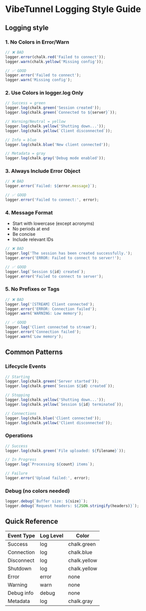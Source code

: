 # VibeTunnel Logging Style Guide

## Logging style

### 1. No Colors in Error/Warn
```typescript
// ❌ BAD
logger.error(chalk.red('Failed to connect'));
logger.warn(chalk.yellow('Missing config'));

// ✅ GOOD
logger.error('Failed to connect');
logger.warn('Missing config');
```

### 2. Use Colors in logger.log Only
```typescript
// Success = green
logger.log(chalk.green('Session created'));
logger.log(chalk.green(`Connected to ${server}`));

// Warning/Neutral = yellow
logger.log(chalk.yellow('Shutting down...'));
logger.log(chalk.yellow(`Client disconnected`));

// Info = blue
logger.log(chalk.blue('New client connected'));

// Metadata = gray
logger.log(chalk.gray('Debug mode enabled'));
```

### 3. Always Include Error Object
```typescript
// ❌ BAD
logger.error(`Failed: ${error.message}`);

// ✅ GOOD
logger.error('Failed to connect:', error);
```

### 4. Message Format
- Start with lowercase (except acronyms)
- No periods at end
- Be concise
- Include relevant IDs

```typescript
// ❌ BAD
logger.log('The session has been created successfully.');
logger.error('ERROR: Failed to connect to server!');

// ✅ GOOD
logger.log(`Session ${id} created`);
logger.error('Failed to connect to server');
```

### 5. No Prefixes or Tags
```typescript
// ❌ BAD
logger.log('[STREAM] Client connected');
logger.error('ERROR: Connection failed');
logger.warn('WARNING: Low memory');

// ✅ GOOD
logger.log('Client connected to stream');
logger.error('Connection failed');
logger.warn('Low memory');
```

## Common Patterns

### Lifecycle Events
```typescript
// Starting
logger.log(chalk.green('Server started'));
logger.log(chalk.green(`Session ${id} created`));

// Stopping
logger.log(chalk.yellow('Shutting down...'));
logger.log(chalk.yellow(`Session ${id} terminated`));

// Connections
logger.log(chalk.blue('Client connected'));
logger.log(chalk.yellow('Client disconnected'));
```

### Operations
```typescript
// Success
logger.log(chalk.green(`File uploaded: ${filename}`));

// In Progress
logger.log(`Processing ${count} items`);

// Failure
logger.error('Upload failed:', error);
```

### Debug (no colors needed)
```typescript
logger.debug(`Buffer size: ${size}`);
logger.debug(`Request headers: ${JSON.stringify(headers)}`);
```

## Quick Reference

| Event Type | Log Level | Color |
|------------|-----------|--------|
| Success | log | chalk.green |
| Connection | log | chalk.blue |
| Disconnect | log | chalk.yellow |
| Shutdown | log | chalk.yellow |
| Error | error | none |
| Warning | warn | none |
| Debug info | debug | none |
| Metadata | log | chalk.gray |